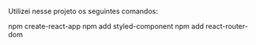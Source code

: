 Utilizei nesse projeto os seguintes comandos:

npm create-react-app
npm add styled-component
npm add react-router-dom